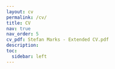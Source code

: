 ```yaml
---
layout: cv
permalink: /cv/
title: CV
nav: true
nav_order: 5
cv_pdf: Stefan Marks - Extended CV.pdf
description:
toc:
  sidebar: left
---
```

